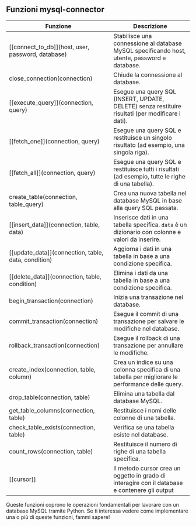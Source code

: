 ## Funzioni mysql-connector

| Funzione                                            | Descrizione                                                                                       |
| --------------------------------------------------- | ------------------------------------------------------------------------------------------------- |
| [[connect_to_db]](host, user, password, database)   | Stabilisce una connessione al database MySQL specificando host, utente, password e database.      |
| close_connection(connection)                        | Chiude la connessione al database.                                                                |
| [[execute_query]](connection, query)                | Esegue una query SQL (INSERT, UPDATE, DELETE) senza restituire risultati (per modificare i dati). |
| [[fetch_one]](connection, query)                    | Esegue una query SQL e restituisce un singolo risultato (ad esempio, una singola riga).           |
| [[fetch_all]](connection, query)                    | Esegue una query SQL e restituisce tutti i risultati (ad esempio, tutte le righe di una tabella). |
| create_table(connection, table_query)               | Crea una nuova tabella nel database MySQL in base alla query SQL passata.                         |
| [[insert_data]](connection, table, data)            | Inserisce dati in una tabella specifica. `data` è un dizionario con colonne e valori da inserire. |
| [[update_data]](connection, table, data, condition) | Aggiorna i dati in una tabella in base a una condizione specifica.                                |
| [[delete_data]](connection, table, condition)       | Elimina i dati da una tabella in base a una condizione specifica.                                 |
| begin_transaction(connection)                       | Inizia una transazione nel database.                                                              |
| commit_transaction(connection)                      | Esegue il commit di una transazione per salvare le modifiche nel database.                        |
| rollback_transaction(connection)                    | Esegue il rollback di una transazione per annullare le modifiche.                                 |
| create_index(connection, table, column)             | Crea un indice su una colonna specifica di una tabella per migliorare le performance delle query. |
| drop_table(connection, table)                       | Elimina una tabella dal database MySQL.                                                           |
| get_table_columns(connection, table)                | Restituisce i nomi delle colonne di una tabella.                                                  |
| check_table_exists(connection, table)               | Verifica se una tabella esiste nel database.                                                      |
| count_rows(connection, table)                       | Restituisce il numero di righe di una tabella specifica.                                          |
| [[cursor]]                                          | Il metodo cursor crea un oggetto in grado di interagire con il database e contenere gli output    |

Queste funzioni coprono le operazioni fondamentali per lavorare con un database MySQL tramite Python. Se ti interessa vedere come implementare una o più di queste funzioni, fammi sapere!